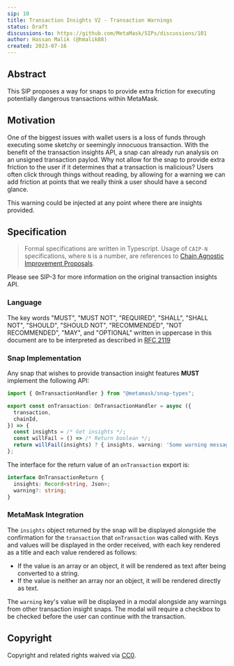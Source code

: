 ```yaml
---
sip: 10
title: Transaction Insights V2 - Transaction Warnings
status: Draft
discussions-to: https://github.com/MetaMask/SIPs/discussions/101
author: Hassan Malik (@hmalik88)
created: 2023-07-16
---
```


## Abstract

This SIP proposes a way for snaps to provide extra friction for executing potentially dangerous transactions within MetaMask.

## Motivation

One of the biggest issues with wallet users is a loss of funds through executing some sketchy or seemingly innocuous transaction. With the benefit of the transaction insights API, a snap can already run analysis on an unsigned transaction paylod. Why not allow for the snap to provide extra friction to the user if it determines that a transaction is malicious? Users often click through things without reading, by allowing for a warning we can add friction at points that we really think a user should have a second glance.

This warning could be injected at any point where there are insights provided.

## Specification

> Formal specifications are written in Typescript. Usage of `CAIP-N` specifications, where `N` is a number, are references to [Chain Agnostic Improvement Proposals](https://github.com/ChainAgnostic/CAIPs).

Please see SIP-3 for more information on the original transaction insights API.

### Language

The key words "MUST", "MUST NOT", "REQUIRED", "SHALL", "SHALL NOT",
"SHOULD", "SHOULD NOT", "RECOMMENDED", "NOT RECOMMENDED", "MAY", and
"OPTIONAL" written in uppercase in this document are to be interpreted as described in [RFC 2119](https://www.ietf.org/rfc/rfc2119.txt)

### Snap Implementation

Any snap that wishes to provide transaction insight features **MUST** implement the following API:

```typescript
import { OnTransactionHandler } from "@metamask/snap-types";

export const onTransaction: OnTransactionHandler = async ({
  transaction,
  chainId,
}) => {
  const insights = /* Get insights */;
  const willFail = () => /* Return boolean */;
  return willFail(insights) ? { insights, warning: 'Some warning message' } : { insights };
};
```

The interface for the return value of an `onTransaction` export is:

```typescript
interface OnTransactionReturn {
  insights: Record<string, Json>;
  warning?: string;
}
```

### MetaMask Integration

The `insights` object returned by the snap will be displayed alongside the confirmation for the `transaction` that `onTransaction` was called with.
Keys and values will be displayed in the order received, with each key rendered as a title and each value rendered as follows:

- If the value is an array or an object, it will be rendered as text after being converted to a string.
- If the value is neither an array nor an object, it will be rendered directly as text.

The `warning` key's value will be displayed in a modal alongside any warnings from other transaction insight snaps. The modal will require a checkbox to be checked before the user can continue with the transaction.

## Copyright

Copyright and related rights waived via [CC0](../LICENSE).

